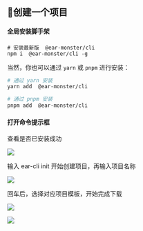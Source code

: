 

## 👷创建一个项目

#### 全局安装脚手架

```shell
# 安装最新版  @ear-monster/cli
npm i  @ear-monster/cli -g
```

当然，你也可以通过 `yarn` 或 `pnpm` 进行安装：

```bash
# 通过 yarn 安装
yarn add  @ear-monster/cli

# 通过 pnpm 安装
pnpm add  @ear-monster/cli
```

#### 打开命令提示框

查看是否已安装成功

![](https://gitee.com/duochan/earMonster/raw/3.x/docs/assets/md/1.png)

输入 ear-cli init  开始创建项目，再输入项目名称

![](https://gitee.com/duochan/earMonster/raw/3.x/docs/assets/md/2.png)

回车后，选择对应项目模板，开始完成下载

![](https://gitee.com/duochan/earMonster/raw/3.x/docs/assets/md/3.png)

![](https://gitee.com/duochan/earMonster/raw/3.x/docs/assets/md/4.png)
